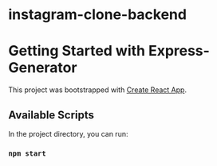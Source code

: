 # instagram-clone-backend

# Getting Started with Express-Generator

This project was bootstrapped with [Create React App](https://expressjs.com/en/starter/generator.html).

## Available Scripts

In the project directory, you can run:

### `npm start`
